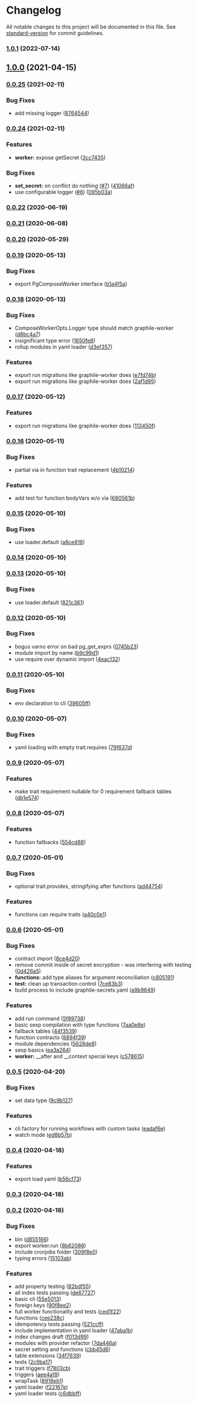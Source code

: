 # Changelog

All notable changes to this project will be documented in this file. See [standard-version](https://github.com/conventional-changelog/standard-version) for commit guidelines.

### [1.0.1](https://github.com/politics-rewired/pg-compose/compare/v1.0.0...v1.0.1) (2022-07-14)

## [1.0.0](https://github.com/politics-rewired/pg-compose/compare/v0.0.25...v1.0.0) (2021-04-15)

### [0.0.25](https://github.com/politics-rewired/pg-compose/compare/v0.0.24...v0.0.25) (2021-02-11)


### Bug Fixes

* add missing logger ([8764544](https://github.com/politics-rewired/pg-compose/commit/876454489f262296e62469d8143dfb3fcd516dcc))

### [0.0.24](https://github.com/politics-rewired/pg-compose/compare/v0.0.22...v0.0.24) (2021-02-11)


### Features

* **worker:** expose getSecret ([3cc7435](https://github.com/politics-rewired/pg-compose/commit/3cc74358b4cbfb9b81dd2c54ca8f8dbec21faaa4))


### Bug Fixes

* **set_secret:** on conflict do nothing ([#7](https://github.com/politics-rewired/pg-compose/issues/7)) ([41066af](https://github.com/politics-rewired/pg-compose/commit/41066af1cfcaf9bed078c5d22132c6717475fd7d))
* use configurable logger ([#6](https://github.com/politics-rewired/pg-compose/issues/6)) ([095b03a](https://github.com/politics-rewired/pg-compose/commit/095b03a8c8556235a6e6ec1778bddf76fa1581f0))

### [0.0.22](https://github.com/politics-rewired/pg-compose/compare/v0.0.21...v0.0.22) (2020-06-19)



### [0.0.21](https://github.com/politics-rewired/pg-compose/compare/v0.0.20...v0.0.21) (2020-06-08)



### [0.0.20](https://github.com/politics-rewired/pg-compose/compare/v0.0.19...v0.0.20) (2020-05-29)



### [0.0.19](https://github.com/politics-rewired/pg-compose/compare/v0.0.18...v0.0.19) (2020-05-13)


### Bug Fixes

* export PgComposeWorker interface ([b1a4f5a](https://github.com/politics-rewired/pg-compose/commit/b1a4f5afd9cf8b8cefda85888a6983be1f32e8d8))



### [0.0.18](https://github.com/politics-rewired/pg-compose/compare/v0.0.17...v0.0.18) (2020-05-13)


### Bug Fixes

* ComposeWorkerOpts.Logger type should match graphile-worker ([d8bc4a7](https://github.com/politics-rewired/pg-compose/commit/d8bc4a731657c3cd56944de00918c182d002f0ae))
* insignificant type error ([1650fe8](https://github.com/politics-rewired/pg-compose/commit/1650fe8080a015e028655a2f8fc44c3aa018dbc7))
* rollup modules in yaml loader ([d3ef357](https://github.com/politics-rewired/pg-compose/commit/d3ef357acfa47729bc241122108a02b108367ea1))


### Features

* export run migrations like graphile-worker does ([e7fd74b](https://github.com/politics-rewired/pg-compose/commit/e7fd74bbcb4efc6fb574bc5ecaf7990484ef1fb9))
* export run migrations like graphile-worker does ([2af1d95](https://github.com/politics-rewired/pg-compose/commit/2af1d95307ef58b46ff6ba7bd0f5c0fa6b6399a8))



### [0.0.17](https://github.com/politics-rewired/pg-compose/compare/v0.0.16...v0.0.17) (2020-05-12)


### Features

* export run migrations like graphile-worker does ([113450f](https://github.com/politics-rewired/pg-compose/commit/113450f968c3d49ab48a6da1898db978a631a3b3))



### [0.0.16](https://github.com/politics-rewired/pg-compose/compare/v0.0.15...v0.0.16) (2020-05-11)


### Bug Fixes

* partial via in function trait replacement ([4b10214](https://github.com/politics-rewired/pg-compose/commit/4b102145a6ef8a7521949ed6c417ce75b1e599be))


### Features

* add test for function bodyVars w/o via ([680561b](https://github.com/politics-rewired/pg-compose/commit/680561b42954491c5225853271e3b5637c76441c))



### [0.0.15](https://github.com/politics-rewired/pg-compose/compare/v0.0.14...v0.0.15) (2020-05-10)


### Bug Fixes

* use loader.default ([a8ce816](https://github.com/politics-rewired/pg-compose/commit/a8ce816793ca97e08efc321720f2357261660d94))



### [0.0.14](https://github.com/politics-rewired/pg-compose/compare/v0.0.13...v0.0.14) (2020-05-10)



### [0.0.13](https://github.com/politics-rewired/pg-compose/compare/v0.0.12...v0.0.13) (2020-05-10)


### Bug Fixes

* use loader.default ([821c361](https://github.com/politics-rewired/pg-compose/commit/821c36190c49efab469b23cbb1300e8ad02e9163))



### [0.0.12](https://github.com/politics-rewired/pg-compose/compare/v0.0.11...v0.0.12) (2020-05-10)


### Bug Fixes

* bogus varno error on bad pg_get_exprs ([0745b23](https://github.com/politics-rewired/pg-compose/commit/0745b23cf2b7f46fc72d267a4bb3290c72b60f31))
* module import by name ([b9c99d1](https://github.com/politics-rewired/pg-compose/commit/b9c99d15b2d03062234e1b19daadc1a2ca83c6ce))
* use require over dynamic import ([4eac132](https://github.com/politics-rewired/pg-compose/commit/4eac1320e7d317b8c68edaafcd0d0532d0a872e9))



### [0.0.11](https://github.com/politics-rewired/pg-compose/compare/v0.0.10...v0.0.11) (2020-05-10)


### Bug Fixes

* env declaration to cli ([39605ff](https://github.com/politics-rewired/pg-compose/commit/39605ff4494a4594ce809b2b68640b8d2db39bba))



### [0.0.10](https://github.com/politics-rewired/pg-compose/compare/v0.0.9...v0.0.10) (2020-05-07)


### Bug Fixes

* yaml loading with empty trait.requires ([79f637d](https://github.com/politics-rewired/pg-compose/commit/79f637d30c1ec9ff398e788a1d26009b758ebd93))



### [0.0.9](https://github.com/politics-rewired/pg-compose/compare/v0.0.8...v0.0.9) (2020-05-07)


### Features

* make trait requirement nullable for 0 requirement fallback tables ([db1e574](https://github.com/politics-rewired/pg-compose/commit/db1e57465ee83a4783cf095219ec010875f1faff))



### [0.0.8](https://github.com/politics-rewired/pg-compose/compare/v0.0.7...v0.0.8) (2020-05-07)


### Features

* function fallbacks ([554cd88](https://github.com/politics-rewired/pg-compose/commit/554cd888d9aaba1c1296d295a72f5cb0b6e2a12a))



### [0.0.7](https://github.com/politics-rewired/pg-compose/compare/v0.0.6...v0.0.7) (2020-05-01)


### Bug Fixes

* optional trait.provides, stringifying after functions ([ad44754](https://github.com/politics-rewired/pg-compose/commit/ad447540ba881582c7933594a32354180a80f196))


### Features

* functions can require traits ([a40c0e1](https://github.com/politics-rewired/pg-compose/commit/a40c0e1c311be5209c625fd481733948d8029f55))



### [0.0.6](https://github.com/politics-rewired/pg-compose/compare/v0.0.5...v0.0.6) (2020-05-01)


### Bug Fixes

* contract import ([6ce4d20](https://github.com/politics-rewired/pg-compose/commit/6ce4d204ff53f215d586ebfd22830f80d4f67792))
* remove commit inside of secret encryption - was interfering with testing ([0d426a5](https://github.com/politics-rewired/pg-compose/commit/0d426a550a727f8c3f50492b7eac9ecbe65e2916))
* **functions:** add type aliases for argument reconciliation ([c805191](https://github.com/politics-rewired/pg-compose/commit/c80519159b945eb89e95e2e45350039e951af286))
* **test:** clean up transaction control ([7ce83b3](https://github.com/politics-rewired/pg-compose/commit/7ce83b39d6b9be3812f45b0ea00569be8ed52dd6))
* build process to include graphile-secrets.yaml ([a9b9649](https://github.com/politics-rewired/pg-compose/commit/a9b9649ddbc6dfcf861b0bac549ef47999a782cc))


### Features

* add run command ([5f89738](https://github.com/politics-rewired/pg-compose/commit/5f8973830760c71af8a684cedf0dd642f7e76afe))
* basic sexp compilation with type functions ([7aa0e8e](https://github.com/politics-rewired/pg-compose/commit/7aa0e8ec1ccfe3e966b6d1561f2d90fdc352f447))
* fallback tables ([44f3539](https://github.com/politics-rewired/pg-compose/commit/44f3539fe1b7c7c19436608c133e40fce611e1e4))
* function contracts ([8894f39](https://github.com/politics-rewired/pg-compose/commit/8894f39b3c427f0117e0572d7afd1f005b7bda62))
* module dependencies ([5628de8](https://github.com/politics-rewired/pg-compose/commit/5628de8e2bb89c693c4d6533d6509b37a342e83f))
* sexp basics ([ea3a264](https://github.com/politics-rewired/pg-compose/commit/ea3a2646929679bdc1915d88436dc21c1f457410))
* **worker:** __after and __context special keys ([c578615](https://github.com/politics-rewired/pg-compose/commit/c578615ede9b9b96e696c45d2e82eb31b4c2d257))



### [0.0.5](https://github.com/politics-rewired/pg-compose/compare/v0.0.4...v0.0.5) (2020-04-20)


### Bug Fixes

* set data type ([9c9b127](https://github.com/politics-rewired/pg-compose/commit/9c9b127c5e52cf0914e85516e5476cabc8c2c17d))


### Features

* cli factory for running workflows with custom tasks ([eadaf6e](https://github.com/politics-rewired/pg-compose/commit/eadaf6e0d3074011222d2d60a097f991082cf596))
* watch mode ([ed8b57b](https://github.com/politics-rewired/pg-compose/commit/ed8b57b55a32ad5faf6ca366541d92a0832cdb1b))



### [0.0.4](https://github.com/politics-rewired/pg-compose/compare/v0.0.3...v0.0.4) (2020-04-18)


### Features

* export load yaml ([b56cf73](https://github.com/politics-rewired/pg-compose/commit/b56cf73abc32a77d98d153dfdfe615ec7e207634))



### [0.0.3](https://github.com/politics-rewired/pg-compose/compare/v0.0.2...v0.0.3) (2020-04-18)



### [0.0.2](https://github.com/politics-rewired/pg-compose/compare/v0.0.1...v0.0.2) (2020-04-18)


### Bug Fixes

* bin ([d855166](https://github.com/politics-rewired/pg-compose/commit/d8551669c2f4a4bf85b1c8cca1cb535456b466e3))
* export worker.run ([8b62086](https://github.com/politics-rewired/pg-compose/commit/8b620869d7040215dc6de57654279de2bc41b59e))
* include cronjobs folder ([309f8e0](https://github.com/politics-rewired/pg-compose/commit/309f8e062a725072d593463745493384ccb19d02))
* typing errors ([15103ab](https://github.com/politics-rewired/pg-compose/commit/15103ab64280bc94b35e615ac13568fa5ac1c97d))


### Features

* add property testing ([82bdf55](https://github.com/politics-rewired/pg-compose/commit/82bdf55136629d3c83e8114e7a0327f6f50e0fb9))
* all index tests passing ([de67727](https://github.com/politics-rewired/pg-compose/commit/de6772787d6906f79bec76502301b7d65d8349e0))
* basic cli ([55e5013](https://github.com/politics-rewired/pg-compose/commit/55e501365eb7e8193b40d084db1e453fa3ca7e8a))
* foreign keys ([90f8ee2](https://github.com/politics-rewired/pg-compose/commit/90f8ee2b40bc2fd77bf1493d97a6d3a7262552e2))
* full worker functionality and tests ([ced1f22](https://github.com/politics-rewired/pg-compose/commit/ced1f2296fd9d0f5ec5563d32f76758c791263db))
* functions ([cee238c](https://github.com/politics-rewired/pg-compose/commit/cee238c16877c60a4ea20e50bab13d33e715394a))
* idempotency tests passing ([521ccff](https://github.com/politics-rewired/pg-compose/commit/521ccff4cdc77e4cc614d9b9eddb3ce87ad8e6a0))
* include implementation in yaml loader ([47aba1b](https://github.com/politics-rewired/pg-compose/commit/47aba1b75e95af67758efc0174784974250eaa36))
* index changes draft ([f013d99](https://github.com/politics-rewired/pg-compose/commit/f013d99a711b9be8cf783341bb7db4925cb44ca5))
* modules with provider refactor ([7da446a](https://github.com/politics-rewired/pg-compose/commit/7da446a6e41339c0997c2de468f75b2b600297c0))
* secret setting and functions ([cbb45d6](https://github.com/politics-rewired/pg-compose/commit/cbb45d66eade0fd8f71b64da6927f8c082161104))
* table extensions ([34f7639](https://github.com/politics-rewired/pg-compose/commit/34f76394051266cde8e7f270c40bc99531b0a25a))
* tests ([2c9ba17](https://github.com/politics-rewired/pg-compose/commit/2c9ba17385cf029199cefb0c3778c63eec6f455c))
* trait triggers ([f7803cb](https://github.com/politics-rewired/pg-compose/commit/f7803cba518ef78226f2a754f011e6afd7901d6c))
* triggers ([aee4a19](https://github.com/politics-rewired/pg-compose/commit/aee4a19545ff48d397411c38fc1787272af04e92))
* wrapTask ([8918eb1](https://github.com/politics-rewired/pg-compose/commit/8918eb19e4ecc8918ebd89a8bd477f6f445fc821))
* yaml loader ([f22167e](https://github.com/politics-rewired/pg-compose/commit/f22167e16de037ee2ccf4153ac4fc27dac408320))
* yaml loader tests ([c6dbbff](https://github.com/politics-rewired/pg-compose/commit/c6dbbffc17c25bd8e76081be7b4db30793c13a74))
